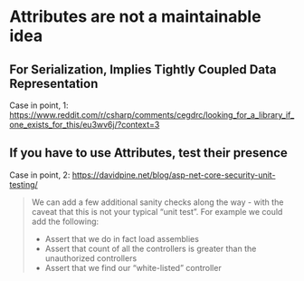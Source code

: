 # Attributes are not a maintainable idea

## For Serialization, Implies Tightly Coupled Data Representation 
Case in point, 1: https://www.reddit.com/r/csharp/comments/cegdrc/looking_for_a_library_if_one_exists_for_this/eu3wv6j/?context=3

## If you have to use Attributes, test their presence

Case in point, 2: https://davidpine.net/blog/asp-net-core-security-unit-testing/

> We can add a few additional sanity checks along the way - with the caveat that this is not your typical “unit test”. For example we could add the following:
> 
> * Assert that we do in fact load assemblies
> * Assert that count of all the controllers is greater than the unauthorized controllers
> * Assert that we find our “white-listed” controller
